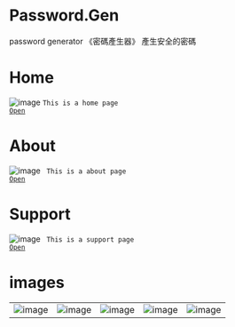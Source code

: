 # Password.Gen
password generator
《密碼產生器》
產生安全的密碼

# Home
![image](https://camo.githubusercontent.com/5dc20db79c92d22c2c1964050301a8cb2535e36ce1ce6b6f8614fab48c985b70/68747470733a2f2f6572696368736961372e6769746875622e696f2f70617373776f72642e67656e2f696d6167652f33323038636566332d326363312d366134322d626134612d3463303735386631306461382e6a706567)
<code>This is a home page
<a href="https://erichsia7.github.io/password.gen">Open</a>
</code>
# About
![image](https://camo.githubusercontent.com/5eee01cc8b317cccf98a08dff232df95669d72ba6c3151a0fbd65bf7444934bb/68747470733a2f2f6572696368736961372e6769746875622e696f2f70617373776f72642e67656e2f696d6167652f32356530626463382d663465642d313463622d653930612d3330613830393862623433612e706e67)
<code>
This is a about page
<a href="https://erichsia7.github.io/password.gen/about/">Open</a>
</code>
# Support
![image](https://erichsia7.github.io/password.gen/image/Yz0JyUZj1k2oxJTEmfWrGw8HpBms1fFCoBpgKeVEZUrcyd8mzNoDNLNinSU4Os9Y.jpeg)
<code>
This is a support page
<a href="https://erichsia7.github.io/password.gen/about/support_center/">Open</a>
</code>
# images
| | | | | |
| ------------- | ------------- | ------------- | ------------- | ------------- |
| ![image](https://erichsia7.github.io/password.gen/image/iphone_img/iphone_img-1-min.png)  | ![image](https://erichsia7.github.io/password.gen/image/iphone_img/iphone_img-2-min.png)  | ![image](https://erichsia7.github.io/password.gen/image/iphone_img/iphone_img-3-min.png) | ![image](https://erichsia7.github.io/password.gen/image/iphone_img/iphone_img-4-min.png) | ![image](https://erichsia7.github.io/password.gen/image/iphone_img/iphone_img-5-min.png) |






